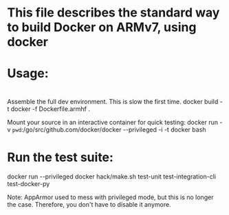# This file describes the standard way to build Docker on ARMv7, using docker
#
# Usage:
#
 Assemble the full dev environment. This is slow the first time.
 docker build -t docker -f Dockerfile.armhf .

  Mount your source in an interactive container for quick testing:
 docker run -v `pwd`:/go/src/github.com/docker/docker --privileged -i -t docker bash

 # Run the test suite:
 docker run --privileged docker hack/make.sh test-unit test-integration-cli test-docker-py

 Note: AppArmor used to mess with privileged mode, but this is no longer
 the case. Therefore, you don't have to disable it anymore.
#
